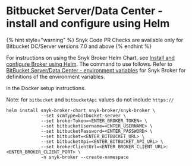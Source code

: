 # Bitbucket Server/Data Center - install and configure using Helm

{% hint style="warning" %}
Snyk Code PR Checks are available only for Bitbucket DC/Server versions 7.0 and above
{% endhint %}

For instructions on using the Snyk Broker Helm Chart, see [Install and configure Broker using Helm](../install-and-configure-broker-using-helm.md). The command to use follows. Refer to [BitBucket Server/Data Center - environment variables](bitbucket-server-data-center-environment-variables-for-snyk-broker.md) for Snyk Broker for definitions of the environment variables.

&#x20;in the Docker setup instructions.

Note: for `bitbucket` and `bitbucketApi` values do not include `https://`

```
helm install snyk-broker-chart snyk-broker/snyk-broker \
             --set scmType=bitbucket-server \
             --set brokerToken=<ENTER_BROKER_TOKEN> \
             --set bitbucketUsername=<ENTER_USERNAME> \
             --set bitbucketPassword=<ENTER_PASSWORD> \
             --set bitbucket=<ENTER_BITBUCKET_URL> \
             --set bitbucketApi=<ENTER_BITBUCKET_API_URL> \
             --set brokerClientUrl=<ENTER_BROKER_CLIENT_URL>:<ENTER_BROKER_CLIENT_PORT> \
             -n snyk-broker --create-namespace
```
